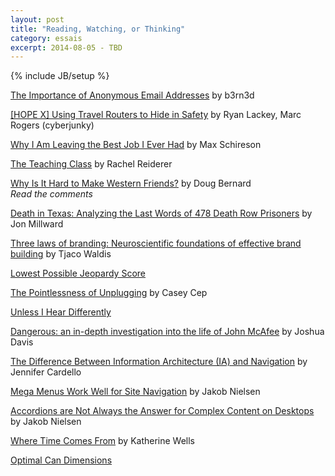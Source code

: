 ```yaml
---
layout: post
title: "Reading, Watching, or Thinking"
category: essais
excerpt: 2014-08-05 - TBD
---
```

{% include JB/setup %}


[The Importance of Anonymous Email Addresses](http://www.b3rn3d.com/blog/2014/05/16/email/) by b3rn3d  

[[HOPE X] Using Travel Routers to Hide in Safety](https://www.youtube.com/watch?v=sLzhrjuDQfY) by Ryan Lackey, Marc Rogers (cyberjunky)  

[Why I Am Leaving the Best Job I Ever Had](http://maxschireson.com/2014/08/05/1137/?blogsub=subscribed#blog_subscription-3) by Max Schireson

[The Teaching Class](http://www.guernicamag.com/features/the-teaching-class/) by Rachel Reiderer

[Why Is It Hard to Make Western Friends?](http://blogs.voanews.com/student-union/2014/02/24/why-is-it-hard-to-make-western-friends/) by Doug Bernard  
*Read the comments*

[Death in Texas: Analyzing the Last Words of 478 Death Row Prisoners](http://jonmillward.com/blog/psychological-subtleties/death-in-texas-analyzing-the-last-words-of-478-death-row-prisoners/) by Jon Millward


[Three laws of branding: Neuroscientific foundations of effective brand building](http://www.palgrave-journals.com/bm/journal/v16/n3/full/2550139a.html) by Tjaco Waldis

[Lowest Possible Jeopardy Score](http://www.datagenetics.com/blog/april32014/index.html)

[The Pointlessness of Unplugging](http://www.newyorker.com/online/blogs/culture/2014/03/the-pointlessness-of-unplugging.html) by Casey Cep

[Unless I Hear Differently](http://unlessiheardifferently.com/)

[Dangerous: an in-depth investigation into the life of John McAfee](http://www.wired.co.uk/magazine/archive/2013/02/features/dangerous/viewall) by Joshua Davis

[The Difference Between Information Architecture (IA) and Navigation](http://www.nngroup.com/articles/ia-vs-navigation) by Jennifer Cardello

[Mega Menus Work Well for Site Navigation](http://www.nngroup.com/articles/mega-menus-work-well/) by Jakob Nielsen 

[Accordions are Not Always the Answer for Complex Content on Desktops](http://www.nngroup.com/articles/accordions-complex-content/) by Jakob Nielsen

[Where Time Comes From](http://www.theatlantic.com/video/index/358609/where-time-comes-from/) by Katherine Wells 

[Optimal Can Dimensions](http://www.datagenetics.com/blog/august12014/index.html)


<a href="https://plus.google.com/+VincentBarr0?rel=author"></a>
